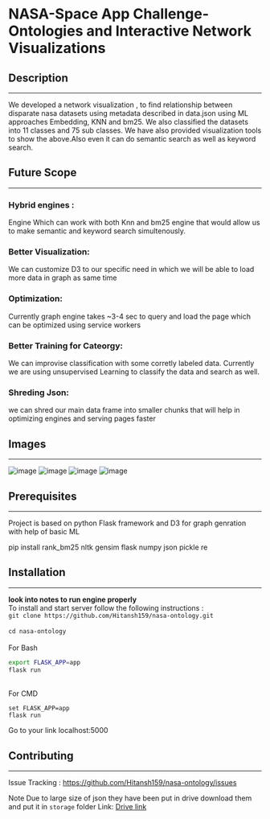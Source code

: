 # NASA-Space App Challenge-Ontologies and Interactive Network Visualizations 

## Description
<hr>
We developed a network visualization , to find relationship between disparate nasa datasets using metadata described in data.json using ML approaches Embedding, KNN and bm25. We also classified the datasets into 11 classes and 75 sub classes. We have also provided visualization tools to show the above.Also even it can do semantic search as well as keyword search.

## Future Scope
<hr>

### Hybrid engines :  
  Engine Which can work with both Knn and bm25 engine that would allow us to make semantic and keyword search simultenously.

### Better Visualization:
   We can customize D3 to our specific need in which we will be able to load more data in graph as same time
 
### Optimization:
  Currently graph engine takes ~3-4 sec to query and load the page which can be optimized using service workers
 
### Better Training for Cateorgy:
  We can improvise classification with some corretly labeled data. Currently we are using unsupervised Learning to classify the data 
  and search as well.

### Shreding Json:
   we can shred our main data frame into smaller chunks that will help in optimizing engines and serving pages faster 

## Images
<hr>

![image](https://user-images.githubusercontent.com/65333231/135801784-36996b4a-a24e-4d51-8bcc-022a45bd94a0.png)
![image](https://user-images.githubusercontent.com/65333231/135801789-ffd712c0-88f4-4977-adc3-d5d33960e15a.png)
![image](https://user-images.githubusercontent.com/65333231/135801793-30524b73-3c7f-4622-b0a7-bb1e43a2d446.png)
![image](https://user-images.githubusercontent.com/65333231/135802506-3bc0aaf7-c437-4c30-98be-8aac37c76fb5.png)

## Prerequisites
<hr>

Project is based on python Flask framework and D3 for graph genration with help of basic ML

pip install rank_bm25 nltk gensim flask numpy json pickle re 

## Installation  
<hr>

__look into notes to run engine properly__<br>
To install and start server follow the following instructions :  
`git clone https://github.com/Hitansh159/nasa-ontology.git`  
<br>
`cd nasa-ontology`  
<br>
For Bash  
```bash
export FLASK_APP=app
flask run
```  
<br>
For CMD<br>

```
set FLASK_APP=app
flask run
```  

Go to your link localhost:5000

## Contributing
<hr>

Issue Tracking : https://github.com/Hitansh159/nasa-ontology/issues

Note
Due to large size of json they have been put in drive 
download them and put it in `storage` folder
Link: [Drive link](https://drive.google.com/drive/folders/1mAIdQxHOawEoILkSXuyd3VWTdScaAUmb?usp=sharing)


